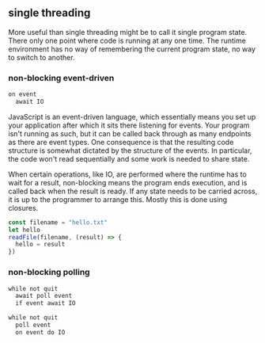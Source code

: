 ## single threading

More useful than single threading might be to call it single program state. There only one point where code is running at any one time. The runtime environment has no way of remembering the current program state, no way to switch to another.

### non-blocking event-driven

```txt
on event
  await IO
```

JavaScript is an event-driven language, which essentially means you set up your application after which it sits there listening for events. Your program isn't running as such, but it can be called back through as many endpoints as there are event types. One consequence is that the resulting code structure is somewhat dictated by the structure of the events. In particular, the code won't read sequentially and some work is needed to share state.

When certain operations, like IO, are performed where the runtime has to wait for a result, non-blocking means the program ends execution, and is called back when the result is ready. If any state needs to be carried across, it is up to the programmer to arrange this. Mostly this is done using closures.

```js
const filename = "hello.txt"
let hello
readFile(filename, (result) => {
  hello = result
})
```

### non-blocking polling

```txt
while not quit
  await poll event
  if event await IO
```




```txt
while not quit
  poll event
  on event do IO
```

```txt
```
